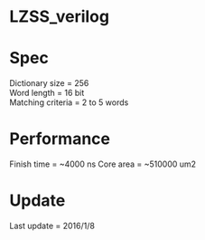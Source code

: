 # LZSS_verilog

# Spec
Dictionary size = 256<br />
Word length = 16 bit<br />
Matching criteria = 2 to 5 words

# Performance
Finish time = ~4000 ns
Core area = ~510000 um2

# Update
Last update = 2016/1/8
